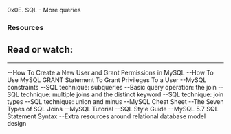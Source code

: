 0x0E. SQL - More queries
### Resources
## Read or watch:
-------------------------------------------------------------------------
--How To Create a New User and Grant Permissions in MySQL
--How To Use MySQL GRANT Statement To Grant Privileges To a User
--MySQL constraints
--SQL technique: subqueries
--Basic query operation: the join
--SQL technique: multiple joins and the distinct keyword
--SQL technique: join types
--SQL technique: union and minus
--MySQL Cheat Sheet
--The Seven Types of SQL Joins
--MySQL Tutorial
--SQL Style Guide
--MySQL 5.7 SQL Statement Syntax
--Extra resources around relational database model design